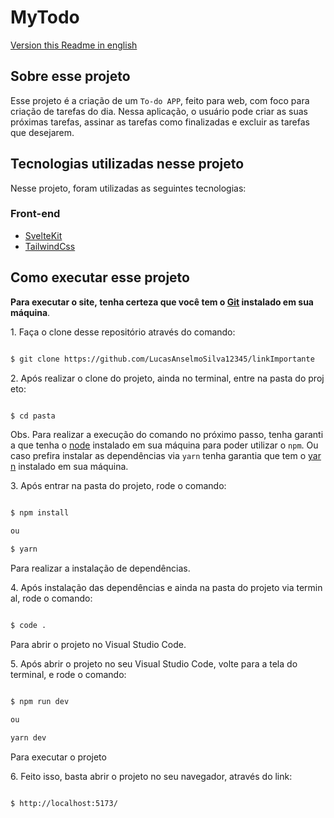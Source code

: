 # MyTodo

[Version this Readme in english](https://github.com/LucasAnselmoSilva12345/svelte_TodoApp/blob/master/README-en.md)

## Sobre esse projeto

Esse projeto é a criação de um `To-do APP`, feito para web, com foco para criação de tarefas do dia. Nessa aplicação, o usuário pode criar as suas próximas tarefas, assinar as tarefas como finalizadas e excluir as tarefas que desejarem.

## Tecnologias utilizadas nesse projeto

Nesse projeto, foram utilizadas as seguintes tecnologias:

### Front-end

- [SvelteKit](https://svelte.dev/)
- [TailwindCss](https://tailwindcss.com/)

## Como executar esse projeto

**Para executar o site, tenha certeza que você tem o [Git](https://git-scm.com/) instalado em sua máquina**.

1. Faça o clone desse repositório através do comando:

```sh

$ git clone https://github.com/LucasAnselmoSilva12345/linkImportante

```

2. Após realizar o clone do projeto, ainda no terminal, entre na pasta do projeto:

```sh

$ cd pasta

```

Obs. Para realizar a execução do comando no próximo passo, tenha garantia que tenha o [node](https://nodejs.org/en/) instalado em sua máquina para poder utilizar o `npm`. Ou caso prefira instalar as dependências via `yarn` tenha garantia que tem o [yarn](https://yarnpkg.com/) instalado em sua máquina.

3. Após entrar na pasta do projeto, rode o comando:

```sh

$ npm install

ou

$ yarn

```

Para realizar a instalação de dependências.

4. Após instalação das dependências e ainda na pasta do projeto via terminal, rode o comando:

```sh

$ code .

```

Para abrir o projeto no Visual Studio Code.

5. Após abrir o projeto no seu Visual Studio Code, volte para a tela do terminal, e rode o comando:

```sh

$ npm run dev

ou

yarn dev

```

Para executar o projeto

6. Feito isso, basta abrir o projeto no seu navegador, através do link:

```sh

$ http://localhost:5173/

```